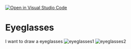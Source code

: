 [![Open in Visual Studio Code](https://classroom.github.com/assets/open-in-vscode-f059dc9a6f8d3a56e377f745f24479a46679e63a5d9fe6f495e02850cd0d8118.svg)](https://classroom.github.com/online_ide?assignment_repo_id=5691038&assignment_repo_type=AssignmentRepo)
# Eyeglasses
I want to draw a eyeglasses
![eyeglasses1](https://user-images.githubusercontent.com/81345045/134112443-d9b19be1-a15e-4195-9dda-2ddd3e8aacea.png)
![eyeglasses2](https://user-images.githubusercontent.com/81345045/134112493-8f99c1a5-8b91-4174-aaf3-48392718426d.png)

